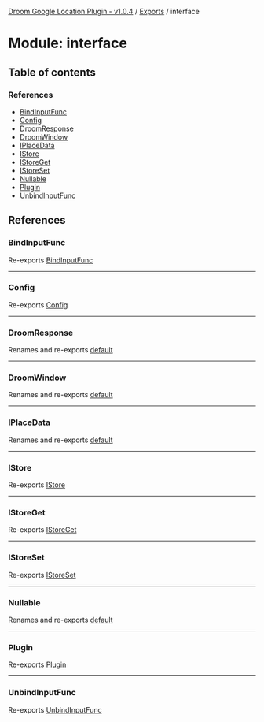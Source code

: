 [Droom Google Location Plugin - v1.0.4](../README.md) / [Exports](../modules.md) / interface

# Module: interface

## Table of contents

### References

- [BindInputFunc](interface.md#bindinputfunc)
- [Config](interface.md#config)
- [DroomResponse](interface.md#droomresponse)
- [DroomWindow](interface.md#droomwindow)
- [IPlaceData](interface.md#iplacedata)
- [IStore](interface.md#istore)
- [IStoreGet](interface.md#istoreget)
- [IStoreSet](interface.md#istoreset)
- [Nullable](interface.md#nullable)
- [Plugin](interface.md#plugin)
- [UnbindInputFunc](interface.md#unbindinputfunc)

## References

### BindInputFunc

Re-exports [BindInputFunc](interface_input.md#bindinputfunc)

___

### Config

Re-exports [Config](../interfaces/interface_plugin.Config.md)

___

### DroomResponse

Renames and re-exports [default](../interfaces/interface_response.default.md)

___

### DroomWindow

Renames and re-exports [default](../interfaces/interface_window.default.md)

___

### IPlaceData

Renames and re-exports [default](../interfaces/interface_placedata.default.md)

___

### IStore

Re-exports [IStore](../interfaces/interface_storage.IStore.md)

___

### IStoreGet

Re-exports [IStoreGet](interface_storage.md#istoreget)

___

### IStoreSet

Re-exports [IStoreSet](interface_storage.md#istoreset)

___

### Nullable

Renames and re-exports [default](interface_nullable.md#default)

___

### Plugin

Re-exports [Plugin](../interfaces/interface_plugin.Plugin.md)

___

### UnbindInputFunc

Re-exports [UnbindInputFunc](interface_input.md#unbindinputfunc)
